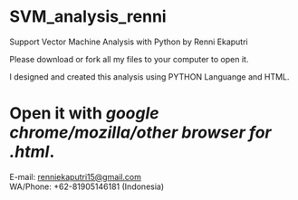 # SVM_analysis_renni
Support Vector Machine Analysis with Python by Renni Ekaputri


Please download or fork all my files to your computer to open it.</br>

I designed and created this analysis using PYTHON Languange and HTML.

# Open it with *google chrome/mozilla/other browser* *for* *.html*.


E-mail: renniekaputri15@gmail.com </br>
WA/Phone: +62-81905146181 (Indonesia)
